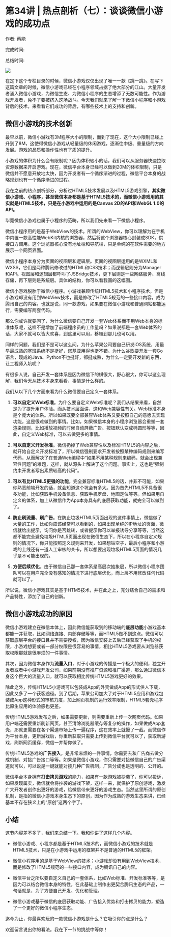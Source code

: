 # 第34讲 \| 热点剖析（七）：谈谈微信小游戏的成功点

作者: 蔡能

完成时间:

总结时间:

![](<https://static001.geekbang.org/resource/image/9a/26/9aa5dd5f48ddc77116405fc299abc726.jpg>)

<audio><source src="https://static001.geekbang.org/resource/audio/99/b6/99d7476394198b0663f8b0fb8e710eb6.mp3" type="audio/mpeg"></audio>

在定下这个专栏目录的时候，微信小游戏仅仅出现了唯一一款《跳一跳》。在写下这篇文章的时候，微信小游戏已经在小程序领域占据了绝大部分的江山。大量开发者涌入微信小游戏，为微信生态、为微信小程序的生态增添了无数可能性。作为游戏开发者，免不了要被挤入这场战斗。今天我们就来了解一下微信小程序和小游戏背后的技术，来看看它们成功的背后，有哪些技术上的支持和创新。

## 微信小游戏的技术创新

最早以前，微信小游戏有3M程序大小的限制，而到了现在，这个大小限制已经上升到了8M，这使得微信小游戏从轻量级的休闲游戏，逐渐往中级、重量级的方向发展。游戏的品质和操作性也有了质的提升。

小游戏的体积为什么会有限制呢？因为体积较小的话，我们可以从服务器快速拉取资源数据来开启游戏。现在，微信平台本身已经可以做到20M的体积限制，只是微信并不愿意开放地太快，因为开发者有一个循序渐进的过程，微信平台本身的战略规划也有一个循序渐进的过程。

我在之前的热点剖析部分，分析过HTML5技术发展以及HTML5游戏引擎，**其实微信小游戏、小程序，甚至微信本身都是基于HTML5技术的，而微信小游戏用的其实就是HTML5技术，只是在小游戏中运用的是Canvas 2D的API和WebGL 1.0的API。**

<!-- [[[read_end]]] -->

毕竟微信小游戏也属于小程序的范畴，所以我们先来看一下微信小程序。

微信小程序用的是基于WebView的技术。所谓的WebView，你可以理解为在手机中内置一款高性能WebKit内核的浏览器，然后将这个浏览器核心封装成SDK，供接口方调用。这个浏览器核心没有地址栏和导航栏，只是单纯的在软件需要的地方展示一个网页界面。

微信小程序本身分为页面的视图层和逻辑层。页面的视图层运用的是WXML和WXSS，它们是两种腾讯修改过的HTML和CSS技术；而逻辑层则分为Manager和API。视图层和逻辑层都呼叫了JSBridge技术，更下层则是一些网络服务、离线存储，再下层则是系统层。具体的结构，你可以看我画的这幅图。

微信小游戏脱胎于微信小程序。小游戏兼顾传统HTML5技术和小程序技术，但是小游戏却没有用到WebView技术，而是修改了HTML5规范的一些接口内容，成为腾讯自己的内容。也就是说，同一款游戏，如果要在微信小游戏和普通网站都能运行，需要编写两套代码。

那么你或许就要问了，为什么微信要自己开发一套Web体系而不用Web本身的标准体系呢，这样不是增加了前端程序员的工作量吗？如果说都是一套Web体系的话，大家不就可以皆大欢喜，到这里可以用，移植到那儿也可以用。

同样的问题，我们是不是可以这么问，为什么苹果公司要自己研发iOS系统，用最早最成熟的塞班系统不是挺好，诺基亚用得也挺不错。为什么谷歌要开发一套Go语言，现成的Java、Python不也挺好，都挺成熟，为什么一定要开发新的东西，让工程师入坑呢？

有很多人说，自己开发一套体系是因为微信下的棋很大，野心很大，你可以这么理解，我们今天从技术本身来看看，事情是什么样的。

我们从以下几个方面来看为什么微信要自己定义一套体系。

1. **可以自定义Web标准**。为什么要自定义Web标准呢？我们从结果来看，自然是为了提升用户体验。而从技术层面讲，这和Web兼容性有关。Web标准本身是个庞大的体系。所以如果既要全部兼容Web体系又要按照自己的意愿去实现功能，这是很难做到的事情。比如，如果微信本身的小程序浏览器会重塑一套渲染规则，比如播放视频的时候自动屏蔽广告、按钮默认变成椭圆形等等，因此，自定义Web标准，可以去做更多的事情。

2. **可以自定义开发标准**。微信扔掉了Web兼容性以及标准HTML5的内容之后，就开始自定义开发标准了，所以微信强制要求开发者按照某种编码规则来编写代码，从而解决了在普通Web编程中“如果不用某种规则来编码，就会出现兼容性问题”的难题，这样，就从源头上解决了这个问题。事实上，这也是“强制约束开发者写出素质较高的代码”。

3. **可以有比HTML5更强的功能**。完全兼容标准HTML5的话，并非不可能，如果你熟悉前端开发的话，就会知道这个坑会有多大。因为首先HTML5不具备很多功能，比如获取手机设备信息、获取手机罗盘、地图定位等等。但如果用自定义的体系，加上从微信作为App本身具有的底层获取功能，就完全可以做到了。

4. **防止刷流量、刷广告**。在防止垃圾HTML5页面出现的这件事情上，微信做了大量的工作，比如你应该经常可以看到的，如果出现单纯的IP地址的页面，微信就给出提示，询问你是否跳转，或者提示你可以举报诱导分享等等，当然这都不能完全避免垃圾HTML5页面出现在微信生态下，所以在小程序自定义规则的情况下，你只能按照定义规则来开发，如果想钻空子，最后小程序和小游戏的上线还有一道人工审核的关卡，所以想要出现垃圾HTML5页面的情况几乎是不可能出现的。

5. **方便后续优化**。由于微信自己那一套体系是高层次抽象层，所以微信小程序团队可以在用户完全没有感知的情况下进行底层优化，而上层不用修改任何代码就可以了。


<!-- -->

所以说，微信小游戏其实是基于HTM5技术，并在此之上，充分结合自己的需求和产品特性，添加了自己的创新。

## 微信小游戏成功的原因

微信小游戏建立在微信本体上，因此微信能获取到的移动端的**底层功能**小游戏基本都能一并获取，比如网络连接、内部存储等等，而HTML5做不到这点。微信可以获取底层平台的接口且并不需要授权，因为微信安装上去后已经获取了手机的权限，小游戏想要或者一部分权限是很容易的事情，相比HTML5游戏要从浏览器获取权限那就是很麻烦的一件事情。

其次，因为微信本身作为**流量入口**，对于小游戏的传播是一个极大的便利，独立开发者或者中小游戏开发公司，如果前期没有推广资源和推广渠道，那么通过微信本身这个巨大的流量入口，就可以获取相比传统HTML5游戏更好的效果。

除此之外，传统HTML5小游戏可以包装成App的外壳做成App的形式供人下载，因此又多了一个获客途径。到了后期，苹果公司加大了对于HTML5应用和游戏包装成App这种形式的审核力度，加上网页机制的运行效率限制，HTML5套壳程序比原生应用的体验感也更差。

传统HTML5游戏发布之后，如果需要更新，则需要重新上传一次网页代码。如果用户端还需要重新刷新网页，甚至清除浏览器缓存等复杂的操作，如果做成App套壳，那就更需要在各个渠道市场上传一遍程序，这在效率上就慢了一截。而微信作为平台本身，更新游戏后，你重新获取只需要上传到微信平台就可以了，获取新游戏，刷新网页缓存，微信一并帮你做了。

传统HTML5游戏的**广告接入**，是非常麻烦的一件事情，你需要去和广告商去做分成机制、对接广告接口等等。如果是微信小游戏，你只需要对接微信自己的广告渠道就可以，可以说是一键就能对接几种广告机制，广告分成也是透明的、公开的。

微信平台本身拥有**打击拷贝游戏**的能力，如果有一款游戏被抄袭了，你可以投诉，如果发现属实，微信就会将抄袭的游戏下架，这样一来，就保护了原创游戏，激发广大开发者创作出更好的游戏，给微信带来更好的游戏生态。当然这里所谓的原创机制，是指的微信小游戏本身生态下的原创，因为作为成熟的游戏生态来讲，已经基本不存在狭义上的“原创”这两个字了。

## 小结

这节内容差不多了，我们来总结一下。我和你讲了这样几个内容。

- 微信小游戏、小程序都是基于HTML5技术的，而微信小游戏的技术就是HTML5技术，只是在小游戏中运用的框架并不是普通的HTML5的框架。

- 微信小程序用的是基于WebView的技术；小游戏却没有用到WebView技术，而是修改了HTML5规范的一些接口内容，成为腾讯自己的内容。

- 微信平台之所以要自定义自己的一套体系，比如Web标准、开发标准等等，是因为可以结合微信本身的特性，在此基础上制作出更契合腾讯生态的产品，一句话就是，为了方便自己开发、优化和管理。

- 微信小游戏基于微信的底层获取功能、广告接入优势和打击拷贝的能力，塑造了一个更好的微信小程序生态。


<!-- -->

迄今为止，你最喜欢玩的一款微信小游戏是什么？它吸引你的点是什么？

欢迎留言说出你的看法。我在下一节的挑战中等你！

